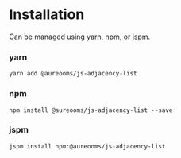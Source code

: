 # Installation

Can be managed using
[yarn](https://yarnpkg.com/en/docs),
[npm](https://docs.npmjs.com),
or [jspm](https://jspm.org/docs).


### yarn
```terminal
yarn add @aureooms/js-adjacency-list
```

### npm
```terminal
npm install @aureooms/js-adjacency-list --save
```

### jspm
```terminal
jspm install npm:@aureooms/js-adjacency-list
```
